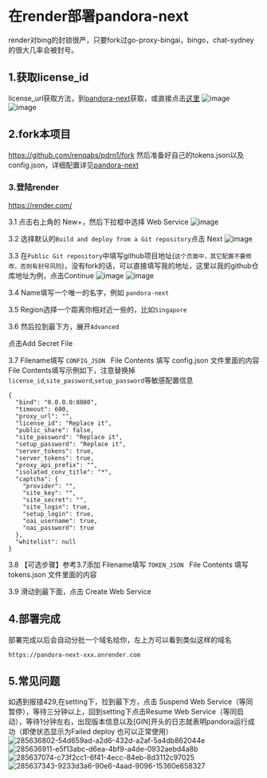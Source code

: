 # 在render部署pandora-next

render对bing的封锁很严，只要fork过go-proxy-bingai，bingo，chat-sydney的很大几率会被封号。

## 1.获取license_id
license_url获取方法，到[pandora-next](https://github.com/pandora-next/deploy)获取，或直接点击[这里](https://dash.pandoranext.com)
![image](https://github.com/renqabs/pdrn1/assets/130155002/2bfd795b-47f3-41a8-a913-d5b722b6eaaf)
![image](https://github.com/renqabs/pdrn/assets/130155002/7eec537b-bbc2-4a9d-bd65-472da5dc52fb)
## 2.fork本项目
https://github.com/renqabs/pdrn1/fork
然后准备好自己的tokens.json以及config.json，详细配置详见[pandora-next](https://github.com/pandora-next/deploy)

### 3.登陆render

https://render.com/

3.1 点击右上角的 New+，然后下拉框中选择 Web Service
![image](https://github.com/renqabs/pdrn1/assets/130155002/9d917e95-6b00-4f99-83db-95ad676425df)

3.2 选择默认的`Build and deploy from a Git repository`点击 Next
![image](https://github.com/renqabs/pdrn1/assets/130155002/468327c5-7310-4e85-82bf-77a83317548e)

3.3 在`Public Git repository`中填写github项目地址(`这个页面中，其它配置不要修改，否则有封号风险`)，没有fork的话，可以直接填写我的地址，这里以我的github仓库地址为例，点击Continue
![image](https://github.com/renqabs/pdrn1/assets/130155002/c770a9da-afec-49f8-b4e6-db3db8836620)
![image](https://github.com/renqabs/pdrn1/assets/130155002/d4b7faa9-7702-4c00-920c-9888d3657a6a)


3.4 Name填写一个唯一的名字，例如 `pandora-next`

3.5 Region选择一个距离你相对近一些的，比如`Singapore`

3.6 然后拉到最下方，展开`Advanced`

点击Add Secret File

3.7 Filename填写 `CONFIG_JSON `
File Contents 填写 config.json 文件里面的内容
File Contents填写示例如下，注意替换掉`license_id`,`site_password`,`setup_password`等敏感配置信息

```
{
  "bind": "0.0.0.0:8080",
  "timeout": 600,
  "proxy_url": "",
  "license_id": "Replace it",
  "public_share": false,
  "site_password": "Replace it",
  "setup_password": "Replace it",
  "server_tokens": true,
  "server_tokens": true,
  "proxy_api_prefix": "",
  "isolated_conv_title": "*",
  "captcha": {
    "provider": "",
    "site_key": "",
    "site_secret": "",
    "site_login": true,
    "setup_login": true,
    "oai_username": true,
    "oai_password": true
  },
  "whitelist": null
}
```
3.8 【可选步骤】参考3.7添加
Filename填写 `TOKEN_JSON `
File Contents 填写 tokens.json 文件里面的内容

3.9 滑动到最下面，点击 Create Web Service


## 4.部署完成

部署完成以后会自动分批一个域名给你，左上方可以看到类似这样的域名

```
https://pandora-next-xxx.onrender.com
```

## 5.常见问题
如遇到报错429,在setting下，拉到最下方，点击 Suspend Web Service（等同暂停），等待三分钟以上，回到setting下点击Resume Web Service（等同启动），等待1分钟左右，出现版本信息以及[GIN]开头的日志就表明pandora运行成功（即使状态显示为Failed deploy 也可以正常使用）
![285636802-54d659ad-a2d6-432d-a2af-5a4db862044e](https://github.com/pengjins/pdrn1/assets/151594243/6abfbfd1-0be9-413b-bd48-9d85817e9d84)
![285636911-e5f13abc-d6ea-4bf9-a4de-0932aebd4a8b](https://github.com/pengjins/pdrn1/assets/151594243/dfb933d0-15f2-4522-841d-724f1935438c)
![285637074-c73f2cc1-6f41-4ecc-84eb-8d3112c97025](https://github.com/pengjins/pdrn1/assets/151594243/52db4779-3281-4e6a-8977-6f702b2140a1)
![285637343-9233d3a6-90e6-4aad-9096-15360e658327](https://github.com/pengjins/pdrn1/assets/151594243/a6e83dc6-4798-4f05-b8f2-44171561dd4f)






